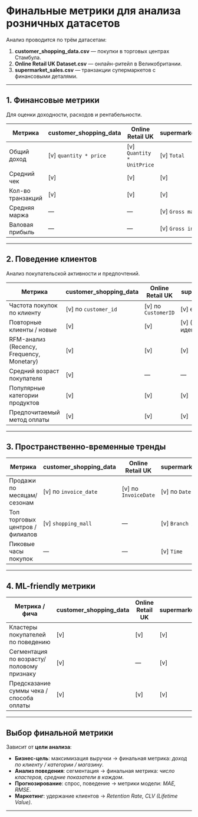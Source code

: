 
# Финальные метрики для анализа розничных датасетов

Анализ проводится по трём датасетам:

1. **customer_shopping_data.csv** — покупки в торговых центрах Стамбула.
2. **Online Retail UK Dataset.csv** — онлайн-ритейл в Великобритании.
3. **supermarket_sales.csv** — транзакции супермаркетов с финансовыми деталями.

---

## 1. Финансовые метрики

Для оценки доходности, расходов и рентабельности.

| Метрика                  | customer_shopping_data | Online Retail UK | supermarket_sales |
|--------------------------|------------------------|------------------|-------------------|
| Общий доход              | [v] `quantity * price` | [v] `Quantity * UnitPrice` | [v] `Total` |
| Средний чек              | [v]                      | [v]               | [v] |
| Кол-во транзакций        | [v]                      | [v]               | [v] |
| Средняя маржа            | —                      | —                | [v] `Gross margin %` |
| Валовая прибыль          | —                      | —                | [v] `Gross income` |

---

## 2. Поведение клиентов

Анализ покупательской активности и предпочтений.

| Метрика                                  | customer_shopping_data | Online Retail UK | supermarket_sales |
|------------------------------------------|------------------------|------------------|-------------------|
| Частота покупок по клиенту              | [v] по `customer_id`    | [v] по `CustomerID` | [v] если ID есть |
| Повторные клиенты / новые               | [v]                      | [v]               | [v] (если клиенты идентифицируемы) |
| RFM-анализ (Recency, Frequency, Monetary)| [v]                      | [v]               | [v] |
| Средний возраст покупателя               | [v]                      | —                | — |
| Популярные категории продуктов           | [v]                      | [v]               | [v] |
| Предпочитаемый метод оплаты              | [v]                      | [v]               | [v] |

---

## 3. Пространственно-временные тренды

| Метрика                                  | customer_shopping_data | Online Retail UK | supermarket_sales |
|------------------------------------------|------------------------|------------------|-------------------|
| Продажи по месяцам/сезонам               | [v] по `invoice_date`   | [v] по `InvoiceDate`| [v] по `Date` |
| Топ торговых центров / филиалов          | [v] `shopping_mall`     | —                | [v] `Branch / City` |
| Пиковые часы покупок                     | —                      | —                | [v] `Time` |

---

## 4. ML-friendly метрики

| Метрика / фича                           | customer_shopping_data | Online Retail UK | supermarket_sales |
|------------------------------------------|------------------------|------------------|-------------------|
| Кластеры покупателей по поведению        | [v]                      | [v]               | [v] |
| Сегментация по возрасту/половому признаку| [v]                      | —                | [v] |
| Предсказание суммы чека / способа оплаты | [v]                      | [v]               | [v] |

---

## Выбор финальной метрики

Зависит от **цели анализа**:

- **Бизнес-цель**: максимизация выручки → финальная метрика: _доход по клиенту / категории / магазину_.
- **Анализ поведения**: сегментация → финальная метрика: _число кластеров, средние показатели в каждом_.
- **Прогнозирование**: спрос, поведение → метрики модели: _MAE, RMSE_.
- **Маркетинг**: удержание клиентов → _Retention Rate, CLV (Lifetime Value)_.

---
